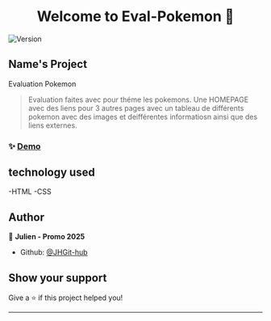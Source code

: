 <h1 align="center">Welcome to Eval-Pokemon 👋</h1>
<p>
  <img alt="Version" src="https://img.shields.io/badge/version-1.0-blue.svg?cacheSeconds=2592000" />
</p>

## Name's Project
Evaluation Pokemon
> Evaluation faites avec pour théme les pokemons. Une HOMEPAGE avec des liens pour 3 autres pages avec un tableau de différents pokemon avec des images et deifférentes informatiosn ainsi que des liens externes.

### ✨ [Demo](https://github.com/JHGit-hub/Eval-Pokemon/actions/runs/14174440406/job/39705809015)

## technology used
-HTML
-CSS

## Author

👤 **Julien - Promo 2025**

* Github: [@JHGit-hub](https://github.com/JHGit-hub)

## Show your support

Give a ⭐️ if this project helped you!

***